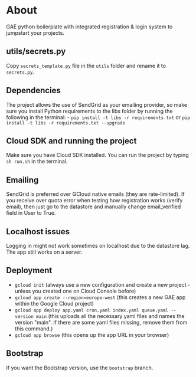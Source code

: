 # About

GAE python boilerplate with integrated registration & login system to jumpstart your projects.

## utils/secrets.py

Copy `secrets_template.py` file in the `utils` folder and rename it to `secrets.py`.

## Dependencies

The project allows the use of SendGrid as your emailing provider, so make sure you install Python requirements to the 
libs folder by running the following in the terminal: - `pip install -t libs -r requirements.txt` 
or `pip install -t libs -r requirements.txt --upgrade`

## Cloud SDK and running the project

Make sure you have Cloud SDK installed. You can run the project by typing `sh run.sh` in the terminal.

## Emailing

SendGrid is preferred over GCloud native emails (they are rate-limited). If you receive over quota error when testing 
how registration works (verify email), then just go to the datastore and manually change email_verified field in User 
to True.

## Localhost issues

Logging in might not work sometimes on localhost due to the datastore lag. The app still works on a server.

## Deployment

- `gcloud init` (always use a new configuration and create a new project - unless you created one on Cloud Console before)
- `gcloud app create --region=europe-west` (this creates a new GAE app within the Google Cloud project)
- `gcloud app deploy app.yaml cron.yaml index.yaml queue.yaml --version main` (this uploads all the necessary yaml files and names the version "main". If there are some yaml files missing, remove them from this command.)
- `gcloud app browse` (this opens up the app URL in your browser)

## Bootstrap

If you want the Bootstrap version, use the `bootstrap` branch.